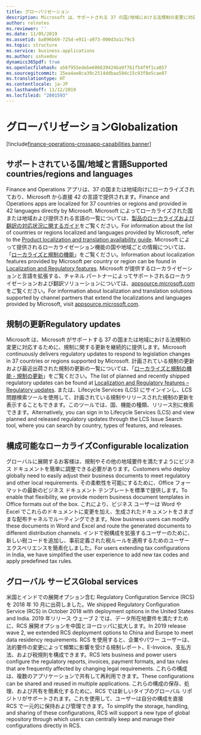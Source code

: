 ```yaml
---
title: グローバリゼーション
description: Microsoft は、サポートされる 37 の国/地域における法規制の変更に対応するために、規制に関する更新を継続的に提供します。 また、お客様は Office フォーマットでビジネス ドキュメントを簡単に調整して、現地の要件を満たし、生成された文書をさまざまな配布チャネルに送ることができます。
author: relnotes
ms.reviewer: ''
ms.date: 11/05/2019
ms.assetid: ba096b69-725d-e911-a973-000d3a1c79c5
ms.topic: structure
ms.service: business-applications
ms.author: sshvedov
dynamics365pdf: true
ms.openlocfilehash: a56f955edebe606639424ba9f761f54f9f1ca057
ms.sourcegitcommit: 25ea4ae8ca39c2514ddbaa59dc15c93f8e5cae07
ms.translationtype: HT
ms.contentlocale: ja-JP
ms.lasthandoff: 11/12/2019
ms.locfileid: "2801593"
---
```

# <a name="globalization"></a><span data-ttu-id="3aae3-104">グローバリゼーション</span><span class="sxs-lookup"><span data-stu-id="3aae3-104">Globalization</span></span>

[!include[finance-operations-crossapp-capabilities banner](../includes/finance-operations-crossapp-capabilities.md)]

<!--structure start-->
## <a name="supported-countriesregions-and-languages"></a><span data-ttu-id="3aae3-105">サポートされている国/地域と言語</span><span class="sxs-lookup"><span data-stu-id="3aae3-105">Supported countries/regions and languages</span></span>
<span data-ttu-id="3aae3-106">Finance and Operations アプリは、37 の国または地域向けにローカライズされており、Microsoft から直接 42 の言語で提供されます。</span><span class="sxs-lookup"><span data-stu-id="3aae3-106">Finance and Operations apps are localized for 37 countries or regions and provided in 42 languages directly by Microsoft.</span></span> <span data-ttu-id="3aae3-107">Microsoft によってローカライズされた国または地域および提供される言語の一覧については、[製品のローカライズおよび翻訳の対応状況に関するガイド](https://aka.ms/dynamics_365_international_availability_deck)をご覧ください。</span><span class="sxs-lookup"><span data-stu-id="3aae3-107">For information about the list of countries or regions localized and languages provided by Microsoft, refer to the [Product localization and translation availability guide](https://aka.ms/dynamics_365_international_availability_deck).</span></span> <span data-ttu-id="3aae3-108">Microsoft によって提供されるローカライゼーション機能の国や地域ごとの情報については、「[ローカライズと規制の機能](https://docs.microsoft.com/dynamics365/unified-operations/dev-itpro/lcs-solutions/country-region?toc=/fin-and-ops/toc.json)」をご覧ください。</span><span class="sxs-lookup"><span data-stu-id="3aae3-108">Information about localization features provided by Microsoft per country or region can be found in [Localization and Regulatory features](https://docs.microsoft.com/dynamics365/unified-operations/dev-itpro/lcs-solutions/country-region?toc=/fin-and-ops/toc.json).</span></span> <span data-ttu-id="3aae3-109">Microsoft が提供するローカライゼーションと言語を拡張する、チャネル パートナーによってサポートされるローカライゼーションおよび翻訳ソリューションについては、[appsource.microsoft.com](https://appsource.microsoft.com/marketplace/apps?search=localization&product=dynamics-365%3Bdynamics-365-for-finance-and-operations&page=1) をご覧ください。</span><span class="sxs-lookup"><span data-stu-id="3aae3-109">For information about localization and translation solutions supported by channel partners that extend the localizations and languages provided by Microsoft, visit [appsource.microsoft.com](https://appsource.microsoft.com/marketplace/apps?search=localization&product=dynamics-365%3Bdynamics-365-for-finance-and-operations&page=1).</span></span> 

## <a name="regulatory-updates"></a><span data-ttu-id="3aae3-110">規制の更新</span><span class="sxs-lookup"><span data-stu-id="3aae3-110">Regulatory updates</span></span> 
<span data-ttu-id="3aae3-111">Microsoft は、Microsoft がサポートする 37 の国または地域における法規制の変更に対応するために、規制に関する更新を継続的に提供します。</span><span class="sxs-lookup"><span data-stu-id="3aae3-111">Microsoft continuously delivers regulatory updates to respond to legislation changes in 37 countries or regions supported by Microsoft.</span></span> <span data-ttu-id="3aae3-112">計画されている規制の更新および最近出荷された規制の更新の一覧については、「[ローカライズと規制の機能 - 規制の更新](https://docs.microsoft.com/dynamics365/unified-operations/financials/localizations/regulatory-updates)」をご覧ください。</span><span class="sxs-lookup"><span data-stu-id="3aae3-112">The list of planned and recently shipped regulatory updates can be found at [Localization and Regulatory features – Regulatory updates](https://docs.microsoft.com/dynamics365/unified-operations/financials/localizations/regulatory-updates).</span></span> <span data-ttu-id="3aae3-113">または、Lifecycle Services (LCS) にサインインし、LCS 問題検索ツールを使用して、計画されている規制やリリースされた規制の更新を表示することもできます。このツールでは、国、機能の種類、リリース別に検索できます。</span><span class="sxs-lookup"><span data-stu-id="3aae3-113">Alternatively, you can sign in to Lifecycle Services (LCS) and view planned and released regulatory updates through the LCS Issue Search tool, where you can search by country, types of features, and releases.</span></span>  

## <a name="configurable-localization"></a><span data-ttu-id="3aae3-114">構成可能なローカライズ</span><span class="sxs-lookup"><span data-stu-id="3aae3-114">Configurable localization</span></span>
<span data-ttu-id="3aae3-115">グローバルに展開するお客様は、規制やその他の地域要件を満たすようにビジネス ドキュメントを簡単に調整できる必要があります。</span><span class="sxs-lookup"><span data-stu-id="3aae3-115">Customers who deploy globally need to easily adjust their business documents to meet regulatory and other local requirements.</span></span> <span data-ttu-id="3aae3-116">その柔軟性を可能にするために、Office フォーマットの最新のビジネス ドキュメント テンプレートを標準で提供します。</span><span class="sxs-lookup"><span data-stu-id="3aae3-116">To enable that flexibility, we provide modern business document templates in Office formats out of the box.</span></span> <span data-ttu-id="3aae3-117">これにより、ビジネス ユーザーは Word や Excel でこれらのドキュメントに変更を加え、生成されたドキュメントをさまざまな配布チャネルでルーティングできます。</span><span class="sxs-lookup"><span data-stu-id="3aae3-117">Now business users can modify these documents in Word and Excel and route the generated documents to different distribution channels.</span></span> <span data-ttu-id="3aae3-118">インドで税構成を拡張するユーザーのために、新しい税コードを追加し、事前定義された税ルールを適用するためのユーザー エクスペリエンスを簡素化しました。</span><span class="sxs-lookup"><span data-stu-id="3aae3-118">For users extending tax configurations in India, we have simplified the user experience to add new tax codes and apply predefined tax rules.</span></span>

## <a name="global-services"></a><span data-ttu-id="3aae3-119">グローバル サービス</span><span class="sxs-lookup"><span data-stu-id="3aae3-119">Global services</span></span>
<span data-ttu-id="3aae3-120">米国とインドでの展開オプション含む Regulatory Configuration Service (RCS) を 2018 年 10 月に出荷しました。</span><span class="sxs-lookup"><span data-stu-id="3aae3-120">We shipped Regulatory Configuration Service (RCS) in October 2018 with deployment options in the United States and India.</span></span> <span data-ttu-id="3aae3-121">2019 年リリース ウェーブ 2 では、データ所在地要件を満たすために、RCS 展開オプションを中国とヨーロッパに拡大します。</span><span class="sxs-lookup"><span data-stu-id="3aae3-121">In 2019 release wave 2, we extended RCS deployment options to China and Europe to meet data residency requirements.</span></span> <span data-ttu-id="3aae3-122">RCS を使用すると、企業やパワー ユーザーは、法的要件の変更によって頻繁に影響を受ける規制レポート、E-Invoice、支払方法、および税規則を構成できます。</span><span class="sxs-lookup"><span data-stu-id="3aae3-122">RCS lets business and power users configure the regulatory reports, invoices, payment formats, and tax rules that are frequently affected by changing legal requirements.</span></span> <span data-ttu-id="3aae3-123">これらの構成は、複数のアプリケーションで共有して再利用できます。</span><span class="sxs-lookup"><span data-stu-id="3aae3-123">These configurations can be shared and reused in multiple applications.</span></span> <span data-ttu-id="3aae3-124">これらの構成の保存、処理、および共有を簡素化するために、RCS では新しいタイプのグローバル リポジトリがサポートされます。これを使用して、ユーザーは自分の構成を直接 RCS で一元的に保持および管理できます。</span><span class="sxs-lookup"><span data-stu-id="3aae3-124">To simplify the storage, handling, and sharing of these configurations, RCS will support a new type of global repository through which users can centrally keep and manage their configurations directly in RCS.</span></span>
<!--structure end-->



